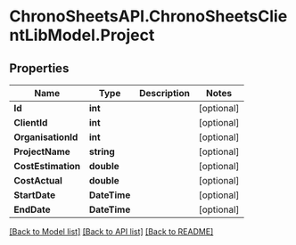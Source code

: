 
# ChronoSheetsAPI.ChronoSheetsClientLibModel.Project

## Properties

Name | Type | Description | Notes
------------ | ------------- | ------------- | -------------
**Id** | **int** |  | [optional] 
**ClientId** | **int** |  | [optional] 
**OrganisationId** | **int** |  | [optional] 
**ProjectName** | **string** |  | [optional] 
**CostEstimation** | **double** |  | [optional] 
**CostActual** | **double** |  | [optional] 
**StartDate** | **DateTime** |  | [optional] 
**EndDate** | **DateTime** |  | [optional] 

[[Back to Model list]](../README.md#documentation-for-models)
[[Back to API list]](../README.md#documentation-for-api-endpoints)
[[Back to README]](../README.md)

